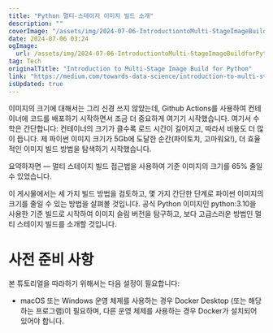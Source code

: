 ```yaml
---
title: "Python 멀티-스테이지 이미지 빌드 소개"
description: ""
coverImage: "/assets/img/2024-07-06-IntroductiontoMulti-StageImageBuildforPython_0.png"
date: 2024-07-06 03:24
ogImage:
  url: /assets/img/2024-07-06-IntroductiontoMulti-StageImageBuildforPython_0.png
tag: Tech
originalTitle: "Introduction to Multi-Stage Image Build for Python"
link: "https://medium.com/towards-data-science/introduction-to-multi-stage-image-build-for-python-41b94ebe8bb3"
isUpdated: true
---
```


이미지의 크기에 대해서는 그리 신경 쓰지 않았는데, Github Actions를 사용하여 컨테이너에 코드를 배포하기 시작하면서 조금 더 중요하게 여기기 시작했습니다. 여기서 수학은 간단합니다: 컨테이너의 크기가 클수록 로드 시간이 길어지고, 따라서 비용도 더 많이 듭니다. 제 파이썬 이미지 크기가 5Gb에 도달한 순간(파이토치, 고마워요!), 더 효율적인 이미지 빌드 방법을 탐색하기 시작했습니다.

요약하자면 — 멀티 스테이지 빌드 접근법을 사용하여 기준 이미지의 크기를 65% 줄일 수 있었습니다.

이 게시물에서는 세 가지 빌드 방법을 검토하고, 몇 가지 간단한 단계로 파이썬 이미지의 크기를 줄일 수 있는 방법을 살펴볼 것입니다. 공식 Python 이미지인 python:3.10을 사용한 기준 빌드로 시작하여 이미지 슬림 버전을 탐구하고, 보다 고급스러운 방법인 멀티 스테이지 빌드를 소개할 것입니다.

<!-- seedividend - 사각형 -->

<ins class="adsbygoogle"
     style="display:block"
     data-ad-client="ca-pub-4877378276818686"
     data-ad-slot="1898504329"
     data-ad-format="auto"
     data-full-width-responsive="true"></ins>

<script>
     (adsbygoogle = window.adsbygoogle || []).push({});
</script>

# 사전 준비 사항

본 튜토리얼을 따라하기 위해서는 다음 설정이 필요합니다:

- macOS 또는 Windows 운영 체제를 사용하는 경우 Docker Desktop (또는 해당하는 프로그램)이 필요하며, 다른 운영 체제를 사용하는 경우 Docker가 설치되어 있어야 합니다.
